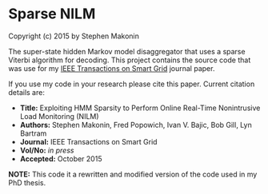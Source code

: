 # Sparse NILM
Copyright (c) 2015 by Stephen Makonin

The super-state hidden Markov model disaggregator that uses a sparse Viterbi algorithm for decoding. This project contains the source code that was use for my [IEEE Transactions on Smart Grid](http://makonin.com/doc/TSG_2015.pdf) journal paper.

If you use my code in your research please cite this paper. Current citation details are:


- **Title:** Exploiting HMM Sparsity to Perform Online Real-Time Nonintrusive Load Monitoring (NILM)
- **Authors:** Stephen Makonin, Fred Popowich, Ivan V. Bajic, Bob Gill, Lyn Bartram
- **Journal:** IEEE Transactions on Smart Grid
- **Vol/No:** *in press*
- **Accepted:** October 2015


**NOTE:** This code it a rewritten and modified version of the code used in my PhD thesis.
